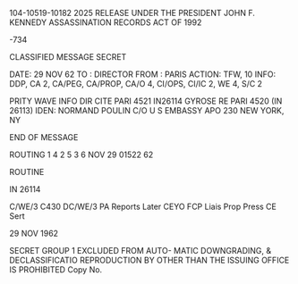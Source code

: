 104-10519-10182 2025 RELEASE UNDER THE PRESIDENT JOHN F. KENNEDY ASSASSINATION RECORDS ACT OF 1992

-734

CLASSIFIED MESSAGE
SECRET

DATE: 29 NOV 62
TO : DIRECTOR
FROM : PARIS
ACTION: TFW, 10
INFO: DDP, CA 2, CA/PEG, CA/PROP, CA/O 4, CI/OPS, CI/IC 2,
WE 4, S/C 2

PRITY WAVE INFO DIR CITE PARI 4521 IN26114
GYROSE
RE PARI 4520 (IN 26113)
IDEN:
NORMAND POULIN
C/O U S EMBASSY
APO 230
NEW YORK, NY

END OF MESSAGE

ROUTING
1 4
2 5
3 6
NOV 29 01522 62

ROUTINE

IN 26114

C/WE/3 C430
DC/WE/3 PA
Reports Later
CEYO FCP
Liais Prop
Press
CE Sert

29 NOV 1962

SECRET GROUP 1
EXCLUDED FROM AUTO-
MATIC DOWNGRADING,
& DECLASSIFICATIO
REPRODUCTION BY OTHER THAN THE ISSUING OFFICE IS PROHIBITED Copy No.
